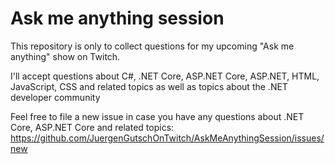 # Ask me anything session
This repository is only to collect questions for my upcoming "Ask me anything" show on Twitch.

I'll accept questions about C#, .NET Core, ASP.NET Core, ASP.NET, HTML, JavaScript, CSS and related topics as well as topics about the .NET developer community

Feel free to file a new issue in case you have any questions about .NET Core, ASP.NET Core and related topics: https://github.com/JuergenGutschOnTwitch/AskMeAnythingSession/issues/new
